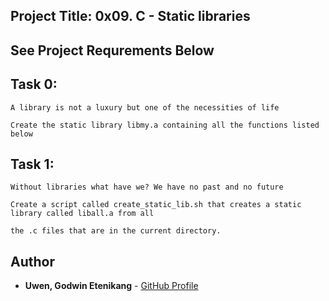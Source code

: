 <a name="Project Title:  0x09. C - Static libraries"></a>
## Project Title: 0x09. C - Static libraries

## See Project Requrements Below


<a name="Task 0"></a>
## Task 0: 

	A library is not a luxury but one of the necessities of life

 	Create the static library libmy.a containing all the functions listed below

<a name="Task 1"></a>
## Task 1: 

	Without libraries what have we? We have no past and no future
	
	Create a script called create_static_lib.sh that creates a static library called liball.a from all 
	
	the .c files that are in the current directory.

## Author

- **Uwen, Godwin Etenikang** - [GitHub Profile](https://github.com/uwen-godwin)

